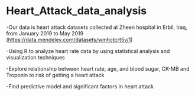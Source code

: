 # Heart_Attack_data_analysis

-Our data is heart attack datasets collected at Zheen hospital in Erbil, Iraq, from January 2019 to May 2019 (https://data.mendeley.com/datasets/wmhctcrt5v/1)

-Using R to analyze heart rate data by using statistical analysis and visualization techniques

-Explore relationship between heart rate, age, and blood sugar, CK-MB and Troponin to risk of getting a heart attack

-Find predictive model and significant factors in heart attack
